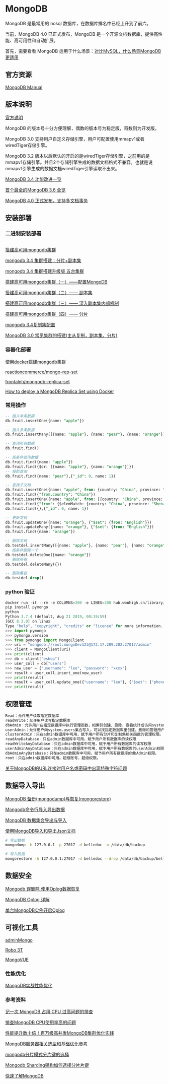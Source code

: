 # MongoDB

MongoDB 是最常用的 nosql 数据库，在数据库排名中已经上升到了前六。

当前，MongoDB 4.0 已正式发布，MongoDB 是一个开源文档数据库，提供高性能、高可用性和自动扩展。

首先，需要看看 MongoDB 适用于什么场景：[对比MySQL，什么场景MongoDB更适用](https://www.cnblogs.com/imhurley/p/6060229.html)

## 官方资源

[MongoDB Manual](https://docs.mongodb.com/manual/)

## 版本说明

[官方说明](https://docs.mongodb.com/manual/release-notes/)

MongoDB 的版本号十分方便理解，偶数的版本号为稳定版，奇数则为开发版。

MongoDB 3.0 支持用户自定义存储引擎，用户可配置使用mmapv1或者wiredTiger存储引擎。

MongoDB 3.2 版本以后默认的开启的是wiredTiger存储引擎，之前用的是mmapv1存储引擎。并且2个存储引擎生成的数据文档格式不兼容。也就是说mmapv1引擎生成的数据文档wiredTiger引擎读取不出来。

[MongoDB 3.4 功能改进一览](http://www.mongoing.com/archives/3586)

[首个最全的MongoDB 3.6 全览](https://segmentfault.com/a/1190000011934989)

[MongoDB 4.0 正式发布，支持多文档事务](https://www.oschina.net/news/97524/mongodb-4-0-released)

## 安装部署

### 二进制安装部署

```sh

```

[搭建高可用mongodb集群](http://www.lanceyan.com/tech/mongodb)

[mongodb 3.4 集群搭建：分片+副本集](http://www.ityouknow.com/mongodb/2017/08/05/mongodb-cluster-setup.html)

[mongodb 3.4 集群搭建升级版 五台集群](https://www.cnblogs.com/ityouknow/p/7566682.html)

[搭建高可用mongodb集群（一）——配置MongoDB](http://www.lanceyan.com/tech/mongodb/mongodb_cluster_1.html)

[搭建高可用mongodb集群（二）—— 副本集](http://www.lanceyan.com/tech/mongodb/mongodb_repset1.html)

[搭建高可用mongodb集群（三）—— 深入副本集内部机制](http://www.lanceyan.com/tech/mongodb_repset2.html)

[搭建高可用mongodb集群（四）—— 分片](http://www.lanceyan.com/tech/arch/mongodb_shard1.html)

[mongodb 3.4复制集配置](https://www.cnblogs.com/shengdimaya/p/6598450.html)

[MongoDB 3.0 常见集群的搭建(主从复制，副本集，分片)](https://blog.csdn.net/canot/article/details/50739359)

### 容器化部署

[使用docker搭建mongodb集群](http://bazingafeng.com/2017/06/19/create-mongodb-replset-cluster-using-docker/)

[reactioncommerce/mongo-rep-set](https://github.com/reactioncommerce/mongo-rep-set)

[frontalnh/mongodb-replica-set](https://github.com/frontalnh/mongodb-replica-set)

[How to deploy a MongoDB Replica Set using Docker](https://towardsdatascience.com/how-to-deploy-a-mongodb-replica-set-using-docker-6d0b9ac00e49)

### 常用操作

```sql
-- 插入单条数据
db.fruit.insertOne({name: "apple"})

-- 插入多条数据
db.fruit.insertMany([{name: "apple"}, {name: "pear"}, {name: "orange"}])

-- 查询所有数据
db.fruit.find()

-- 按条件查询数据
db.fruit.find({name: "apple"})
db.fruit.find({$or: [{name: "apple"}, {name: "orange"}]})
-- 投影查询
db.fruit.find({name: "pear"},{"_id": 0, name: 1})

-- 查找子文档
db.fruit.insertOne({name: "apple", from: {country: "China", province: "Shenzhen"}})
db.fruit.find({"from.country": "China"})
db.fruit.insertOne({name: "apple", from: [{country: "China", province: "Shenzhen"}, {country: "China", province: "Guangzhou"}]})
db.fruit.find({"from": {$elemMatch: {country: "China", province: "Shenzhen"}}})
db.fruit.find({},{"_id": 0, name: 1})

-- 更新文档
db.fruit.updateOne({name: "orange"}, {"$set": {from: "English"}})
db.fruit.updateMany({name: "orange"}, {"$set": {from: "English"}})
db.fruit.find({name: "orange"})

-- 删除文档
db.testdel.insertMany([{name: "apple"}, {name: "pear"}, {name: "orange"}])
-- 按条件删除一个
db.testdel.deleteOne({name: "orange"})
-- 删除所有
db.testdel.deleteMany({})

-- 删除集合
db.testdel.drop()
```

### python 验证

```python
docker run -it --rm -e COLUMNS=200 -e LINES=200 hub.wonhigh.cn/library/python:3.7.4-alpine3.10 sh
pip install pymongo
python
Python 3.7.4 (default, Aug 21 2019, 00:19:59) 
[GCC 8.3.0] on linux
Type "help", "copyright", "credits" or "license" for more information.
>>> import pymongo
>>> pymongo.version
>>> from pymongo import MongoClient
>>> uri = "mongodb://root:mongoDev123@172.17.209.202:27017/admin"    
>>> client = MongoClient(uri)
>>> print(client)
>>> db = client["eshop"]
>>> user_coll = db["users"]
>>> new_user = {"username": "leo", "password": "xxxx"}
>>> result = user_coll.insert_one(new_user)
>>> print(result)
>>> result = user_coll.update_one({"username": "leo"}, {"$set": {"phone": "123456789"}})  
>>> print(result)
```

## 权限管理

```sh
Read：允许用户读取指定数据库
readWrite：允许用户读写指定数据库
dbAdmin：允许用户在指定数据库中执行管理函数，如索引创建、删除，查看统计或访问system.profile
userAdmin：允许用户向system.users集合写入，可以找指定数据库里创建、删除和管理用户
clusterAdmin：只在admin数据库中可用，赋予用户所有分片和复制集相关函数的管理权限。
readAnyDatabase：只在admin数据库中可用，赋予用户所有数据库的读权限
readWriteAnyDatabase：只在admin数据库中可用，赋予用户所有数据库的读写权限
userAdminAnyDatabase：只在admin数据库中可用，赋予用户所有数据库的userAdmin权限
dbAdminAnyDatabase：只在admin数据库中可用，赋予用户所有数据库的dbAdmin权限。
root：只在admin数据库中可用。超级账号，超级权限。
```

[关于MongoDB的URL连接时用户名或密码中出现特殊字符问题](https://blog.csdn.net/u013732444/article/details/78229177)

## 数据导入导出

[MongoDB 备份(mongodump)与恢复(mongorestore)](http://www.runoob.com/mongodb/mongodb-mongodump-mongorestore.html)

[Mongodb命令行导入导出数据](https://blog.csdn.net/cupid_1314/article/details/79153480)

[MongoDB 数据集合导出与导入](https://blog.csdn.net/wangmx1993328/article/details/82663617)

[使用MongoDB导入和导出Json文档](https://www.pianshen.com/article/9726287590/)

```sh
# 导出数据
mongodump -h 127.0.0.1 -p 27017 -d belledoc -o /data/db/backup

# 导入数据
mongorestore -h 127.0.0.1:27017 -d belledoc --drop /data/db/backup/belledoc -u root -p=mongoDev123 --authenticationDatabase admin
```

## 数据安全

[Mongodb 误删除 使用Oplog数据恢复](https://www.jianshu.com/p/4c1a8175732e)

[MongoDB Oplog 详解](https://www.cnblogs.com/operationhome/p/10688798.html)

[单台MongoDB实例开启Oplog](https://www.cnblogs.com/xuliuzai/p/9643128.html)

## 可视化工具

[adminMongo](https://github.com/mrvautin/adminMongo)

[Robo 3T](https://robomongo.org/)

[MongoVUE](http://mongodb-tools.com/tool/mongovue/)

### 性能优化

[MongoDB实战性能优化](https://www.cnblogs.com/swordfall/p/10427150.html)

### 参考资料

[记一次 MongoDB 占用 CPU 过高问题的排查](https://cloud.tencent.com/developer/article/1495820)

[排查MongoDB CPU使用率高的问题](https://help.aliyun.com/document_detail/62224.html)

[性能提升数十倍！百万级高并发MongoDB集群优化实践](https://dbaplus.cn/news-162-2986-1.html)

[MongoDB服务器相关选型和基础优化参考](https://blog.51cto.com/smileyouth/1653790)

[mongodb分片模式分片键的选择](https://cloud.tencent.com/developer/article/1451897)

[Mongodb Sharding架构如何选择分片片键](http://blog.chinaunix.net/uid-15795819-id-3521990.html)

[快速了解MongoDB](https://my.oschina.net/u/4374969/blog/4065569)

